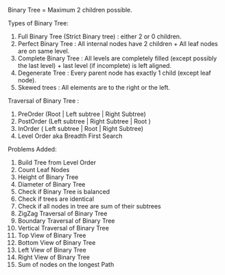 Binary Tree = Maximum 2 children possible.

Types of Binary Tree:
<ol>
<li>Full Binary Tree (Strict Binary tree) : either 2 or 0 children.</li>

<li>Perfect Binary Tree : All internal nodes have 2 children + All leaf nodes are on same level.</li>

<li>Complete Binary Tree : All levels are completely filled (except possibly the last level) + last level (if incomplete) is left aligned.</li>

<li>Degenerate Tree : Every parent node has exactly 1 child (except leaf node).</li>
   
<li>Skewed trees : All elements are to the right or the left.</li>

</ol>

Traversal of Binary Tree : 
<ol>
    <li>PreOrder (Root | Left subtree | Right Subtree)</li>
    <li>PostOrder (Left subtree | Right Subtree | Root )</li>
    <li>InOrder ( Left subtree | Root | Right Subtree)</li>
    <li>Level Order aka Breadth First Search</li>
</ol>

Problems Added:
<ol>
    <li>Build Tree from Level Order</li>
    <li>Count Leaf Nodes</li>
    <li>Height of Binary Tree</li>
    <li>Diameter of Binary Tree</li>
    <li>Check if Binary Tree is balanced</li>
    <li>Check if trees are identical</li>
    <li>Check if all nodes in tree are sum of their subtrees</li>
    <li>ZigZag Traversal of Binary Tree</li>
    <li>Boundary Traversal of Binary Tree</li>
    <li>Vertical Traversal of Binary Tree</li>
    <li>Top View of Binary Tree</li>
    <li>Bottom View of Binary Tree</li>
    <li>Left View of Binary Tree</li>
    <li>Right View of Binary Tree</li>
    <li>Sum of nodes on the longest Path</li>
</ol>
